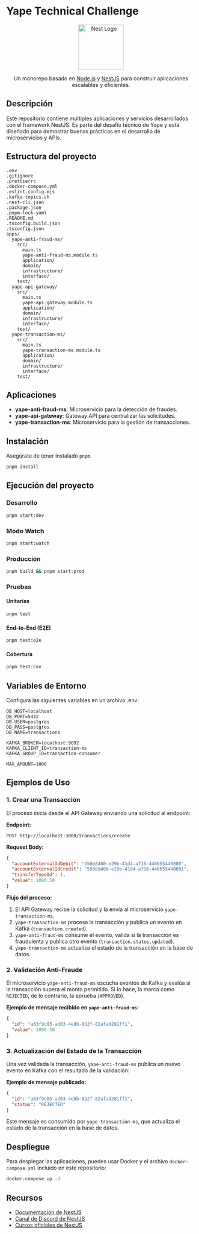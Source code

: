 # Yape Technical Challenge

<p align="center">
  <a href="http://nestjs.com/" target="blank"><img src="https://nestjs.com/img/logo-small.svg" width="120" alt="Nest Logo" /></a>
</p>

<p align="center">Un monorepo basado en <a href="http://nodejs.org" target="_blank">Node.js</a> y <a href="http://nestjs.com" target="_blank">NestJS</a> para construir aplicaciones escalables y eficientes.</p>

## Descripción

Este repositorio contiene múltiples aplicaciones y servicios desarrollados con el framework NestJS. Es parte del desafío técnico de Yape y está diseñado para demostrar buenas prácticas en el desarrollo de microservicios y APIs.

## Estructura del proyecto

```plaintext
.env
.gitignore
.prettierrc
.docker-compose.yml
.eslint.config.mjs
.kafka-topics.sh
.nest-cli.json
.package.json
.pnpm-lock.yaml
.README.md
.tsconfig.build.json
.tsconfig.json
apps/
  yape-anti-fraud-ms/
    src/
      main.ts
      yape-anti-fraud-ms.module.ts
      application/
      domain/
      infrastructure/
      interface/
    test/
  yape-api-gateway/
    src/
      main.ts
      yape-api-gateway.module.ts
      application/
      domain/
      infrastructure/
      interface/
    test/
  yape-transaction-ms/
    src/
      main.ts
      yape-transaction-ms.module.ts
      application/
      domain/
      infrastructure/
      interface/
    test/
```

## Aplicaciones
- **yape-anti-fraud-ms**: Microservicio para la detección de fraudes.
- **yape-api-gateway**: Gateway API para centralizar las solicitudes.
- **yape-transaction-ms**: Microservicio para la gestión de transacciones.

## Instalación
Asegúrate de tener instalado `pnpm`.

```sh
pnpm install
```

## Ejecución del proyecto

### Desarrollo
```sh
pnpm start:dev
```

### Modo Watch
```sh
pnpm start:watch
```

### Producción
```sh
pnpm build && pnpm start:prod
```

### Pruebas
#### Unitarias
```sh
pnpm test
```

#### End-to-End (E2E)
```sh
pnpm test:e2e
```

#### Cobertura
```sh
pnpm test:cov
```
## Variables de Entorno

Configura las siguientes variables en un archivo .env:

```plaintext
DB_HOST=localhost
DB_PORT=5432
DB_USER=postgres
DB_PASS=postgres
DB_NAME=transactions

KAFKA_BROKER=localhost:9092
KAFKA_CLIENT_ID=transaction-ms
KAFKA_GROUP_ID=transaction-consumer

MAX_AMOUNT=1000
```

## Ejemplos de Uso

### 1. Crear una Transacción
El proceso inicia desde el API Gateway enviando una solicitud al endpoint:

**Endpoint:**
```
POST http://localhost:3000/transactions/create
```

**Request Body:**
```json
{
  "accountExternalIdDebit": "550e8400-e29b-41d4-a716-446655440000",
  "accountExternalIdCredit": "550e8400-e29b-41d4-a716-446655440001",
  "transferTypeId": 1,
  "value": 1090.50
}
```

**Flujo del proceso:**
1. El API Gateway recibe la solicitud y la envía al microservicio `yape-transaction-ms`.
2. `yape-transaction-ms` procesa la transacción y publica un evento en Kafka (`transaction.created`).
3. `yape-anti-fraud-ms` consume el evento, valida si la transacción es fraudulenta y publica otro evento (`transaction.status.updated`).
4. `yape-transaction-ms` actualiza el estado de la transacción en la base de datos.

### 2. Validación Anti-Fraude
El microservicio `yape-anti-fraud-ms` escucha eventos de Kafka y evalúa si la transacción supera el monto permitido. Si lo hace, la marca como `REJECTED`, de lo contrario, la aprueba (`APPROVED`).

**Ejemplo de mensaje recibido en `yape-anti-fraud-ms`:**
```json
{
  "id": "a63f9c83-ad03-4e8b-8b2f-82afad281ff1",
  "value": 1090.50
}
```

### 3. Actualización del Estado de la Transacción
Una vez validada la transacción, `yape-anti-fraud-ms` publica un nuevo evento en Kafka con el resultado de la validación:

**Ejemplo de mensaje publicado:**
```json
{
  "id": "a63f9c83-ad03-4e8b-8b2f-82afad281ff1",
  "status": "REJECTED"
}
```

Este mensaje es consumido por `yape-transaction-ms`, que actualiza el estado de la transacción en la base de datos.

## Despliegue
Para desplegar las aplicaciones, puedes usar Docker y el archivo `docker-compose.yml` incluido en este repositorio:

```sh
docker-compose up -d
```

## Recursos
- [Documentación de NestJS](https://docs.nestjs.com/)
- [Canal de Discord de NestJS](https://discord.com/invite/nestjs)
- [Cursos oficiales de NestJS](https://nestjs.com/courses/)

